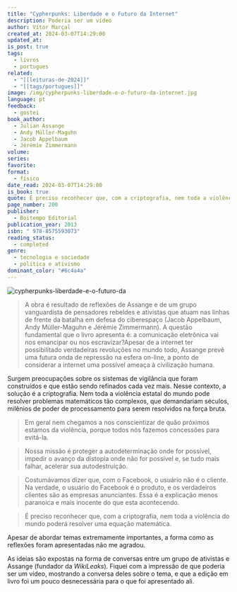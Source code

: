 ```yaml
---
title: "Cypherpunks: Liberdade e o Futuro da Internet"
description: Poderia ser um vídeo
author: Vítor Marçal
created_at: 2024-03-07T14:29:00
updated_at: 
is_post: true
tags:
  - livros
  - portugues
related:
  - "[[leituras-de-2024]]"
  - "[[tags/portugues]]"
image: /img/cypherpunks-liberdade-e-o-futuro-da-internet.jpg
language: pt
feedback:
  - gostei
book_author:
  - Julian Assange
  - Andy Müller-Maguhn
  - Jacob Appelbaum
  - Jérémie Zimmermann
volume: 
series: 
favorite: 
format:
  - físico
date_read: 2024-03-07T14:29:00
is_book: true
quote: É preciso reconhecer que, com a criptografia, nem toda a violência do mundo poderá resolver uma equação matemática.
page_number: 200
publisher:
  - Boitempo Editorial
publication_year: 2013
isbn: " 978-8575593073"
reading_status:
  - completed
genre:
  - tecnologia e sociedade
  - política e ativismo
dominant_color: "#6c4a4a"
---
```


![cypherpunks-liberdade-e-o-futuro-da](img/cypherpunks-liberdade-e-o-futuro-da-internet.jpg)


> A obra é resultado de reflexões de Assange e de um grupo vanguardista de pensadores rebeldes e ativistas que atuam nas linhas de frente da batalha em defesa do ciberespaço (Jacob Appelbaum, Andy Müller-Maguhn e Jérémie Zimmermann). A questão fundamental que o livro apresenta é: a comunicação eletrônica vai nos emancipar ou nos escravizar?Apesar de a internet ter possibilitado verdadeiras revoluções no mundo todo, Assange prevê uma futura onda de repressão na esfera on-line, a ponto de considerar a internet uma possível ameaça à civilização humana.

Surgem preocupações sobre os sistemas de vigilância que foram construídos e que estão sendo refinados cada vez mais. Nesse contexto, a solução é a criptografia. Nem toda a violência estatal do mundo pode resolver problemas matemáticos tão complexos, que demandariam séculos, milênios de poder de processamento para serem resolvidos na força bruta.

> Em geral nem chegamos a nos conscientizar de quão próximos estamos da violência, porque todos nós fazemos concessões para evitá-la.

> Nossa missão é proteger a autodeterminação onde for possível, impedir o avanço da distopia onde não for possível e, se tudo mais falhar, acelerar sua autodestruição.

> Costumávamos dizer que, com o Facebook, o usuário não é o cliente. Na verdade, o usuário do Facebook é o produto, e os verdadeiros clientes são as empresas anunciantes. Essa é a explicação menos paranoica e mais inocente do que esta acontecendo.

> É preciso reconhecer que, com a criptografia, nem toda a violência do mundo poderá resolver uma equação matemática.

Apesar de abordar temas extremamente importantes, a forma como as reflexões foram apresentadas não me agradou.

As ideias são expostas na forma de conversas entre um grupo de ativistas e Assange (fundador da *WikiLeaks*). Fiquei com a impressão de que poderia ser um vídeo, mostrando a conversa deles sobre o tema, e que a edição em livro foi um pouco desnecessária para o que foi apresentado ali.